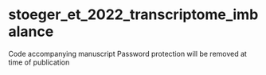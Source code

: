 # stoeger_et_2022_transcriptome_imbalance
Code accompanying manuscript
Password protection will be removed at time of publication
